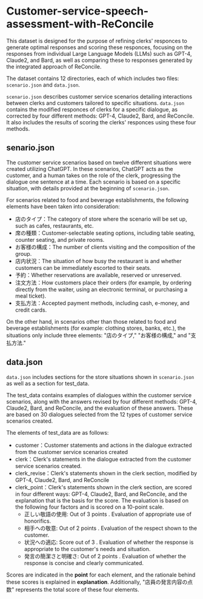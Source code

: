 # Customer-service-speech-assessment-with-ReConcile

This dataset is designed for the purpose of refining clerks' responces to generate optimal responses and scoring these responces, focusing on the responses from individual Large Language Models (LLMs) such as GPT-4, Claude2, and Bard, as well as comparing these to responses generated by the integrated approach of ReConcile.

The dataset contains 12 directories, each of which includes two files: `scenario.json` and `data.json`.

`scenario.json` describes customer service scenarios detailing interactions between clerks and customers tailored to specific situations. 
`data.json` contains the modified responces of clerks for a specific dialogue, as corrected by four different methods: GPT-4, Claude2, Bard, and ReConcile. It also includes the results of scoring the clerks' responces using these four methods.

<!--日本語
このデータセットは，店員の発言内容を修正し最適な応答を生成すること，及び店員の発言内容に点数を付けることの2点に焦点を当て，GPT-4, Claude2, Bardの各単体でのLLMの回答と，それらを統合したReConcileの手法による回答を比較するために設計されました．

データセットには、12種類のディレクトリがあり，それぞれのディレクトリにはscenario.jsonとdata.jsonの2つのファイルが含まれています。

scenario.jsonにはシチュエーションに応じた，店員と顧客の対話をまとめた接客シナリオが記述されています．
data.jsonには，特定の対話の店員の発言内容をGPT-4，Claude2，Bard，ReConcileの4種類の方法で修正したが記述されています．また，店員の発言内容を4種類の方法で点数付けをした結果も記述されています．
-->

## senario.json

The customer service scenarios based on twelve different situations were created utilizing ChatGPT. In these scenarios, ChatGPT acts as the customer, and a human takes on the role of the clerk, progressing the dialogue one sentence at a time. Each scenario is based on a specific situation, with details provided at the beginning of `scenario.json`.

For scenarios related to food and beverage establishments, the following elements have been taken into consideration:

- 店のタイプ：The category of store where the scenario will be set up, such as cafes, restaurants, etc.
- 席の種類：Customer-selectable seating options, including table seating, counter seating, and private rooms.
- お客様の構成：The number of clients visiting and the composition of the group.
- 店内状況：The situation of how busy the restaurant is and whether customers can be immediately escorted to their seats.
- 予約：Whether reservations are available, reserved or unreserved.
- 注文方法：How customers place their orders (for example, by ordering directly from the waiter, using an electronic terminal, or purchasing a meal ticket).
- 支払方法：Accepted payment methods, including cash, e-money, and credit cards.

On the other hand, in scenarios other than those related to food and beverage establishments (for example: clothing stores, banks, etc.), the situations only include three elements: "店のタイプ," "お客様の構成," and "支払方法."


<!--日本語
異なる12種類のシチュエーションを基づく接客シナリオは、ChatGPTを活用して作成されました。これらのシナリオでは、ChatGPTがお客様役を担い、人間が店員役として、一言ずつ対話を進める形式で構築されています。各シナリオは特定のシチュエーションに基づいており、scenario.jsonの冒頭で詳細が示されています。

飲食店に関連するシナリオでは、以下の要素を考慮に入れています：

・店のタイプ：カフェ、レストランなど、シナリオが設定される店舗のカテゴリー。
・席の種類：テーブル席、カウンター席、個室など、顧客が選択可能な座席のオプション。
・お客様の構成：訪れる顧客の人数やグループの組成。
・店内状況：店内がどれだけ忙しいか、顧客を即座に席へ案内できるかの状況。
・予約：予約が可能かどうか、予約しているか未予約か。
・注文方法：顧客が注文をどのように行うか（店員への直接注文、電子端末使用、食券購入など）。
・支払方法：現金、電子マネー、クレジットカードなど、利用可能な支払い方法。

一方、飲食店以外のシナリオ（例：服屋、銀行など）では、シチュエーションには「店のタイプ」「お客様の構成」「支払方法」の3つの要素のみが含まれます。
-->

## data.json

`data.json` includes sections for the store situations shown in `scenario.json` as well as a section for test_data.

The test_data contains examples of dialogues within the customer service scenarios, along with the answers revised by four different methods: GPT-4, Claude2, Bard, and ReConcile, and the evaluation of these answers. These are based on 30 dialogues selected from the 12 types of customer service scenarios created.

The elements of test_data are as follows:

- customer：Customer statements and actions in the dialogue extracted from the customer service scenarios created
- clerk：Clerk's statements in the dialogue extracted from the customer service scenarios created.
- clerk_revise：Clerk's statements shown in the clerk section, modified by GPT-4, Claude2, Bard, and ReConcile
- clerk_point：Clerk's statements shown in the clerk section, are scored in four different ways: GPT-4, Claude2, Bard, and ReConcile, and the explanation that is the basis for the score.
The evaluation is based on the following four factors and is scored on a 10-point scale.
    - 正しい敬語の使用: Out of 3 points . Evaluation of appropriate use of honorifics.
    - 相手への敬意: Out of 2 points . Evaluation of the respect shown to the customer.
    - 状況への適応: Score out of 3 . Evaluation of whether the response is appropriate to the customer's needs and situation.
    - 発言の簡潔さと明確さ: Out of 2 points . Evaluation of whether the response is concise and clearly communicated.

Scores are indicated in the __point__ for each element, and the rationale behind these scores is explained in __explanation__. Additionally, "店員の発言内容の点数" represents the total score of these four elements.


<!--日本語
data.jsonには，scenario.jsonにも示した店舗のシチュエーションのセクションとtest_dataのセクションが含まれます．

test_dataには接客シナリオ内の対話例と，それに対してGPT-4，Claude2，Bard，ReConcileの4種類の手法で修正した回答，および回答の評価が含まれます．
これらは，作成した12種類の接客シナリオから選出された30対話に基づいています．

test_dataの要素を以下の通りです．
・customer：作成した接客シナリオから抜き出した対話のお客様の発言内容や行動
・clerk：作成した接客シナリオから抜き出した対話の店員の発言内容
・clerk_revise：clerkで示した店員の発言内容をGPT-4，Claude2，Bard，ReConcileの4種類の方法で修正した店員の発言内容
・clerk_point：clerkで示した店員の発言内容をGPT-4，Claude2，Bard，ReConcileの4種類の方法で付け点数と，その点数の根拠である解説．
評価は以下の4つの要素に基づき，10点満点で行われます．

・正しい敬語の使用: 3点満点．敬語が適切に使われているかの評価。
・相手への敬意: 2点満点．顧客への敬意が表されているかの評価。
・状況への適応: 3点満点．応答が顧客の要望や状況に適切に応じているかの評価。
・発言の簡潔さと明確さ: 2点満点．応答が簡潔かつ明確に伝えられているかの評価。

点数は各要素のpointに示され、その根拠である解説はexplanationに説明されています。また、「店員の発言内容の点数」はこれら4つの要素の合計点を示しています。
-->